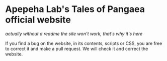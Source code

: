 # Apepeha Lab's Tales of Pangaea official website
*actually without a readme the site won't work, that's why it's here*

If you find a bug on the website, in its contents, scripts or CSS, you are free to correct it and make a pull request. We will check it and correct the website.
